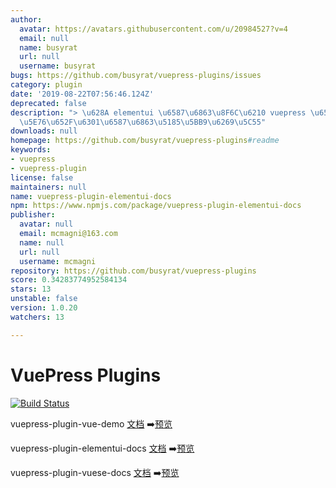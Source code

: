 ```yaml
---
author:
  avatar: https://avatars.githubusercontent.com/u/20984527?v=4
  email: null
  name: busyrat
  url: null
  username: busyrat
bugs: https://github.com/busyrat/vuepress-plugins/issues
category: plugin
date: '2019-08-22T07:56:46.124Z'
deprecated: false
description: "> \u628A elementui \u6587\u6863\u8F6C\u6210 vuepress \u6587\u6863\uFF0C\
  \u5E76\u652F\u6301\u6587\u6863\u5185\u5BB9\u6269\u5C55"
downloads: null
homepage: https://github.com/busyrat/vuepress-plugins#readme
keywords:
- vuepress
- vuepress-plugin
license: false
maintainers: null
name: vuepress-plugin-elementui-docs
npm: https://www.npmjs.com/package/vuepress-plugin-elementui-docs
publisher:
  avatar: null
  email: mcmagni@163.com
  name: null
  url: null
  username: mcmagni
repository: https://github.com/busyrat/vuepress-plugins
score: 0.34283774952584134
stars: 13
unstable: false
version: 1.0.20
watchers: 13

---
```


# VuePress Plugins

[![Build Status](https://travis-ci.org/busyrat/vuepress-plugins.svg?branch=master)](https://travis-ci.org/busyrat/vuepress-plugins)

vuepress-plugin-vue-demo
[文档](https://github.com/busyrat/vuepress-plugins/blob/master/packages/vue-demo/README.md) ➡️[预览](https://busyrat.github.io/vuepress-plugins/vue-demo/)


vuepress-plugin-elementui-docs
[文档](https://github.com/busyrat/vuepress-plugins/blob/master/packages/elementui-docs/README.md) ➡️[预览](https://busyrat.github.io/vuepress-plugins/elementui-docs/)


vuepress-plugin-vuese-docs
[文档](https://github.com/busyrat/vuepress-plugins/blob/master/packages/vuese-docs/README.md) ➡️[预览](https://busyrat.github.io/vuepress-plugins/vuese-docs/)
